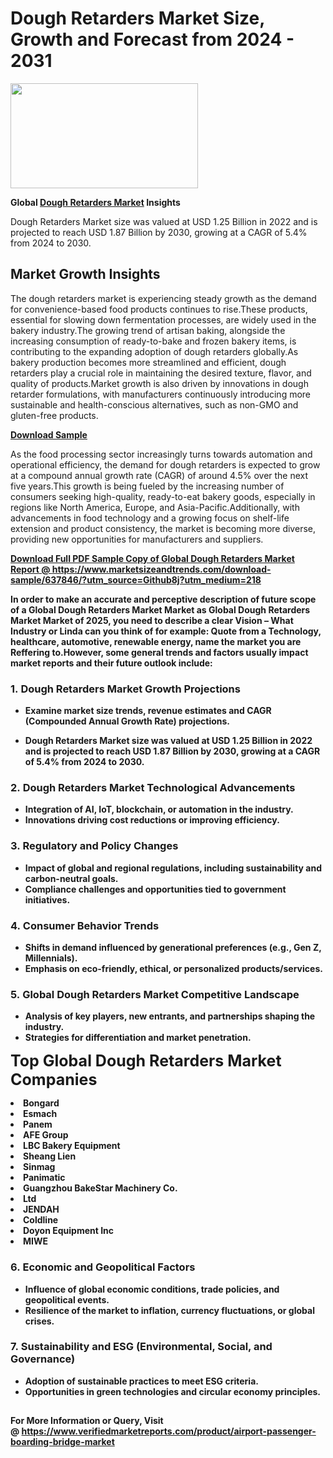 <H1>Dough Retarders Market Size, Growth and Forecast from 2024 - 2031</H1><img class="aligncenter size-medium wp-image-584254" src="https://thirdeyenews.in/wp-content/uploads/2024/09/Global-Market-Research-300x168.jpeg" alt="" width="300" height="168" /><p><strong>Global&nbsp;<a href="https://www.marketsizeandtrends.com/download-sample/637846/?utm_source=Github8j?utm_medium=218">Dough Retarders Market</a> Insights</strong></p><p>Dough Retarders Market size was valued at USD 1.25 Billion in 2022 and is projected to reach USD 1.87 Billion by 2030, growing at a CAGR of 5.4% from 2024 to 2030.</p><p><h2>Market Growth Insights</h2> <p>The dough retarders market is experiencing steady growth as the demand for convenience-based food products continues to rise.These products, essential for slowing down fermentation processes, are widely used in the bakery industry.The growing trend of artisan baking, alongside the increasing consumption of ready-to-bake and frozen bakery items, is contributing to the expanding adoption of dough retarders globally.As bakery production becomes more streamlined and efficient, dough retarders play a crucial role in maintaining the desired texture, flavor, and quality of products.Market growth is also driven by innovations in dough retarder formulations, with manufacturers continuously introducing more sustainable and health-conscious alternatives, such as non-GMO and gluten-free products.</p> <p><strong><a href="#">Download Sample</a></strong></p> <p>As the food processing sector increasingly turns towards automation and operational efficiency, the demand for dough retarders is expected to grow at a compound annual growth rate (CAGR) of around 4.5% over the next five years.This growth is being fueled by the increasing number of consumers seeking high-quality, ready-to-eat bakery goods, especially in regions like North America, Europe, and Asia-Pacific.Additionally, with advancements in food technology and a growing focus on shelf-life extension and product consistency, the market is becoming more diverse, providing new opportunities for manufacturers and suppliers.</p> <p><strong><a href="#"></p><p><span class=""><strong>Download Full PDF Sample Copy of Global Dough Retarders Market Report</strong> @ <a href="https://www.marketsizeandtrends.com/download-sample/637846/?utm_source=Github8j?utm_medium=218" target="_blank">https://www.marketsizeandtrends.com/download-sample/637846/?utm_source=Github8j?utm_medium=218</a></span></p><p>In order to make an accurate and perceptive description of future scope of a Global&nbsp;Dough Retarders Market Market as Global&nbsp;Dough Retarders Market Market of 2025, you need to describe a clear Vision &ndash; What Industry or Linda can you think of for example: Quote from a Technology, healthcare, automotive, renewable energy, name the market you are Reffering to.However, some general trends and factors usually impact market reports and their future outlook include:</p><h3>1.&nbsp;<strong>Dough Retarders Market Growth Projections</strong></h3><ul><li>Examine market size trends, revenue estimates and CAGR (Compounded Annual Growth Rate) projections.</li><li><p>Dough Retarders Market size was valued at USD 1.25 Billion in 2022 and is projected to reach USD 1.87 Billion by 2030, growing at a CAGR of 5.4% from 2024 to 2030.</p></li></ul><h3>2.&nbsp;<strong>Dough Retarders Market Technological Advancements</strong></h3><ul><li>Integration of AI, IoT, blockchain, or automation in the industry.</li><li>Innovations driving cost reductions or improving efficiency.</li></ul><h3>3.&nbsp;<strong>Regulatory and Policy Changes</strong></h3><ul><li>Impact of global and regional regulations, including sustainability and carbon-neutral goals.</li><li>Compliance challenges and opportunities tied to government initiatives.</li></ul><h3>4.&nbsp;<strong>Consumer Behavior Trends</strong></h3><ul><li>Shifts in demand influenced by generational preferences (e.g., Gen Z, Millennials).</li><li>Emphasis on eco-friendly, ethical, or personalized products/services.</li></ul><h3>5.&nbsp;<strong>Global Dough Retarders Market Competitive Landscape</strong></h3><ul><li>Analysis of key players, new entrants, and partnerships shaping the industry.</li><li>Strategies for differentiation and market penetration.</li></ul><p data-pm-slice="1 1 []"><span style="color: inherit; font-family: inherit; font-size: 25px;">Top Global Dough Retarders Market Companies</span></p><div class="" data-test-id=""><p><li>Bongard</li><li> Esmach</li><li> Panem</li><li> AFE Group</li><li> LBC Bakery Equipment</li><li> Sheang Lien</li><li> Sinmag</li><li> Panimatic</li><li> Guangzhou BakeStar Machinery Co.</li><li>Ltd</li><li> JENDAH</li><li> Coldline</li><li> Doyon Equipment Inc</li><li> MIWE</li></p></div><h3>6.&nbsp;<strong>Economic and Geopolitical Factors</strong></h3><ul><li>Influence of global economic conditions, trade policies, and geopolitical events.</li><li>Resilience of the market to inflation, currency fluctuations, or global crises.</li></ul><h3>7.&nbsp;<strong>Sustainability and ESG (Environmental, Social, and Governance)</strong></h3><ul><li>Adoption of sustainable practices to meet ESG criteria.</li><li>Opportunities in green technologies and circular economy principles.</li></ul><h2><strong style="font-size: 14px;">For More Information or Query, Visit @&nbsp;</strong><a style="background-color: #ffffff; font-size: 14px;" href="https://www.marketsizeandtrends.com/report/dough-retarders-market/" target="_blank">https://www.verifiedmarketreports.com/product/airport-passenger-boarding-bridge-market</a></h2>